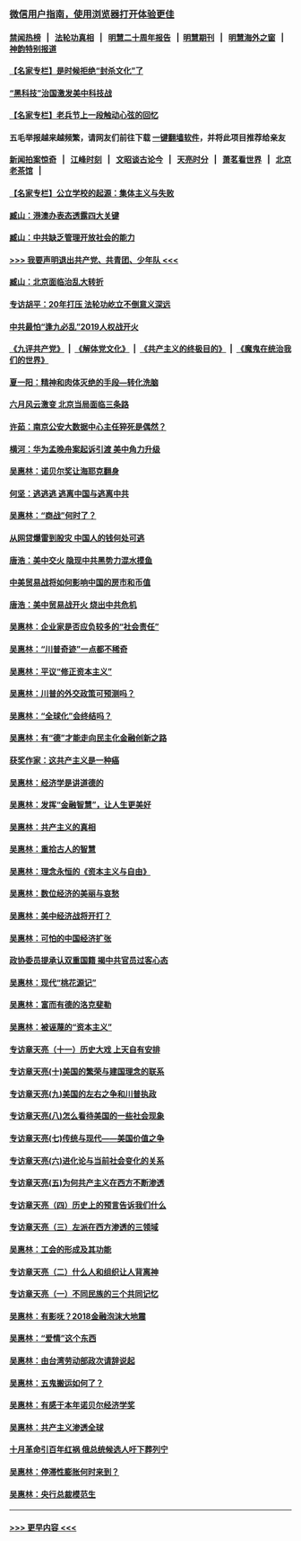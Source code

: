 ### [微信用户指南，使用浏览器打开体验更佳](https://github.com/gfw-breaker/banned-news1/blob/master/indexes/wechat-guide.md?t=0)
#### [禁闻热榜](热点新闻.md?t=0)  &nbsp;&nbsp;|&nbsp;&nbsp; [法轮功真相](https://github.com/gfw-breaker/truth/blob/master/README.md?t=0) &nbsp;&nbsp;|&nbsp;&nbsp; [明慧二十周年报告](https://github.com/gfw-breaker/mh-reports/blob/master/README.md?t=0) &nbsp;&nbsp;|&nbsp;&nbsp;[明慧期刊](https://github.com/gfw-breaker/mh-qikan) &nbsp;&nbsp;|&nbsp;&nbsp; [明慧海外之窗](https://github.com/gfw-breaker/mh-news/blob/master/README.md?t=0) &nbsp;&nbsp;|&nbsp;&nbsp; [神韵特别报道](https://github.com/gfw-breaker/mh-news/blob/master/shenyun.md?t=0)
#### [【名家专栏】是时候拒绝“封杀文化”了](../pages/nsc423/n11814093.md?t=02160822) 
#### [“黑科技”治国激发美中科技战](../pages/nsc423/n11638056.md?t=02160822) 
#### [【名家专栏】老兵节上一段触动心弦的回忆](../pages/nsc423/n11646016.md?t=02160822) 
#### 五毛举报越来越频繁，请网友们前往下载 [一键翻墙软件](https://github.com/gfw-breaker/ssr-accounts)，并将此项目推荐给亲友
#### [新闻拍案惊奇](https://github.com/gfw-breaker/banned-news1/blob/master/pages/link4.md) &nbsp;&nbsp;|&nbsp;&nbsp; [江峰时刻](https://github.com/gfw-breaker/banned-news1/blob/master/pages/link4.md) &nbsp;&nbsp;|&nbsp;&nbsp; [文昭谈古论今](https://github.com/gfw-breaker/banned-news1/blob/master/pages/link4.md) &nbsp;&nbsp;|&nbsp;&nbsp; [天亮时分](https://github.com/gfw-breaker/banned-news1/blob/master/pages/link4.md) &nbsp;&nbsp;|&nbsp;&nbsp; [萧茗看世界](https://github.com/gfw-breaker/banned-news1/blob/master/pages/link4.md) &nbsp;&nbsp;|&nbsp;&nbsp; [北京老茶馆](https://github.com/gfw-breaker/banned-news1/blob/master/pages/link4.md) &nbsp;&nbsp;|&nbsp;&nbsp; 
#### [【名家专栏】公立学校的起源：集体主义与失败](../pages/nsc423/n11601833.md?t=02160822) 
#### [臧山：港澳办表态透露四大关键](../pages/nsc423/n11421628.md?t=02160822) 
#### [臧山：中共缺乏管理开放社会的能力](../pages/nsc423/n11407457.md?t=02160822) 
#### [>>> 我要声明退出共产党、共青团、少年队 <<<](https://github.com/begood0513/goodnews/blob/master/quit/letter.md) 
#### [臧山：北京面临治乱大转折](../pages/nsc423/n11406895.md?t=02160822) 
#### [专访胡平：20年打压 法轮功屹立不倒意义深远](../pages/nsc423/n11398800.md?t=02160822) 
#### [中共最怕“逢九必乱”2019人权战开火](../pages/nsc423/n11385248.md?t=02160822) 
#### [《九评共产党》](https://github.com/begood0513/9ping.md/blob/master/README.md) &nbsp;|&nbsp; [《解体党文化》](../../../../jtdwh.md/blob/master/README.md)  &nbsp;|&nbsp; [《共产主义的终极目的》](../../../../gczydzjmd.md/blob/master/README.md) &nbsp;|&nbsp; [《魔鬼在统治我们的世界》](../../../../mgztzwmdsj.md/blob/master/README.md) 
#### [夏一阳：精神和肉体灭绝的手段—转化洗脑](../pages/nsc423/n11368250.md?t=02160822) 
#### [六月风云激变 北京当局面临三条路](../pages/nsc423/n11313668.md?t=02160822) 
#### [许茹：南京公安大数据中心主任猝死是偶然？](../pages/nsc423/n11064744.md?t=02160822) 
#### [横河：华为孟晚舟案起诉引渡 美中角力升级](../pages/nsc423/n11027230.md?t=02160822) 
#### [吴惠林：诺贝尔奖让海耶克翻身](../pages/nsc423/n10890049.md?t=02160822) 
#### [何坚：逃逃逃 逃离中国与逃离中共](../pages/nsc423/n10592891.md?t=02160822) 
#### [吴惠林：“商战”何时了？](../pages/nsc423/n10573558.md?t=02160822) 
#### [从网贷爆雷到股灾 中国人的钱何处可逃](../pages/nsc423/n10572800.md?t=02160822) 
#### [唐浩：美中交火 隐现中共黑势力混水摸鱼](../pages/nsc423/n10544040.md?t=02160822) 
#### [中美贸易战将如何影响中国的房市和币值](../pages/nsc423/n10543697.md?t=02160822) 
#### [唐浩：美中贸易战开火 烧出中共危机](../pages/nsc423/n10540126.md?t=02160822) 
#### [吴惠林：企业家是否应负较多的“社会责任”](../pages/nsc423/n10535022.md?t=02160822) 
#### [吴惠林：“川普奇迹”一点都不稀奇](../pages/nsc423/n10512808.md?t=02160822) 
#### [吴惠林：平议“修正资本主义”](../pages/nsc423/n10495724.md?t=02160822) 
#### [吴惠林：川普的外交政策可预测吗？](../pages/nsc423/n10462387.md?t=02160822) 
#### [吴惠林：“全球化”会终结吗？](../pages/nsc423/n10452838.md?t=02160822) 
#### [吴惠林：有“德”才能走向民主化金融创新之路](../pages/nsc423/n10432292.md?t=02160822) 
#### [获奖作家：这共产主义是一种癌](../pages/nsc423/n10431541.md?t=02160822) 
#### [吴惠林：经济学是讲道德的](../pages/nsc423/n10398014.md?t=02160822) 
#### [吴惠林：发挥“金融智慧”，让人生更美好](../pages/nsc423/n10375019.md?t=02160822) 
#### [吴惠林：共产主义的真相](../pages/nsc423/n10351394.md?t=02160822) 
#### [吴惠林：重拾古人的智慧](../pages/nsc423/n10337691.md?t=02160822) 
#### [吴惠林：理念永恒的《资本主义与自由》](../pages/nsc423/n10316274.md?t=02160822) 
#### [吴惠林：数位经济的美丽与哀愁](../pages/nsc423/n10292946.md?t=02160822) 
#### [吴惠林：美中经济战将开打？](../pages/nsc423/n10258825.md?t=02160822) 
#### [吴惠林：可怕的中国经济扩张](../pages/nsc423/n10219147.md?t=02160822) 
#### [政协委员提承认双重国籍 揭中共官员过客心态](../pages/nsc423/n10208809.md?t=02160822) 
#### [吴惠林：现代“桃花源记”](../pages/nsc423/n10185234.md?t=02160822) 
#### [吴惠林：富而有德的洛克斐勒](../pages/nsc423/n10142264.md?t=02160822) 
#### [吴惠林：被诬蔑的“资本主义”](../pages/nsc423/n10124816.md?t=02160822) 
#### [专访章天亮（十一）历史大戏 上天自有安排](../pages/nsc423/n10094905.md?t=02160822) 
#### [专访章天亮(十)美国的繁荣与建国理念的联系](../pages/nsc423/n10094899.md?t=02160822) 
#### [专访章天亮(九)美国的左右之争和川普执政](../pages/nsc423/n10094889.md?t=02160822) 
#### [专访章天亮(八)怎么看待美国的一些社会现象](../pages/nsc423/n10094857.md?t=02160822) 
#### [专访章天亮(七)传统与现代——美国价值之争](../pages/nsc423/n10093140.md?t=02160822) 
#### [专访章天亮(六)进化论与当前社会变化的关系](../pages/nsc423/n10092036.md?t=02160822) 
#### [专访章天亮(五)为何共产主义在西方不断渗透](../pages/nsc423/n10083620.md?t=02160822) 
#### [专访章天亮（四）历史上的预言告诉我们什么](../pages/nsc423/n10083606.md?t=02160822) 
#### [专访章天亮（三）左派在西方渗透的三领域](../pages/nsc423/n10081115.md?t=02160822) 
#### [吴惠林：工会的形成及其功能](../pages/nsc423/n10080633.md?t=02160822) 
#### [专访章天亮（二）什么人和组织让人背离神](../pages/nsc423/n10076637.md?t=02160822) 
#### [专访章天亮（一）不同民族的三个共同记忆](../pages/nsc423/n10074188.md?t=02160822) 
#### [吴惠林：有影呒？2018金融泡沫大地震](../pages/nsc423/n10040534.md?t=02160822) 
#### [吴惠林：“爱情”这个东西](../pages/nsc423/n10019423.md?t=02160822) 
#### [吴惠林：由台湾劳动部政次请辞说起](../pages/nsc423/n9979679.md?t=02160822) 
#### [吴惠林：五鬼搬运如何了？](../pages/nsc423/n9925338.md?t=02160822) 
#### [吴惠林：有感于本年诺贝尔经济学奖](../pages/nsc423/n9871883.md?t=02160822) 
#### [吴惠林：共产主义渗透全球](../pages/nsc423/n9812748.md?t=02160822) 
#### [十月革命引百年红祸 俄总统候选人吁下葬列宁](../pages/nsc423/n9810182.md?t=02160822) 
#### [吴惠林：停滞性膨胀何时来到？](../pages/nsc423/n9764136.md?t=02160822) 
#### [吴惠林：央行总裁模范生](../pages/nsc423/n9728134.md?t=02160822) 

----
#### [ >>> 更早内容 <<< ](../indexes/nsc423-earlier.md)
